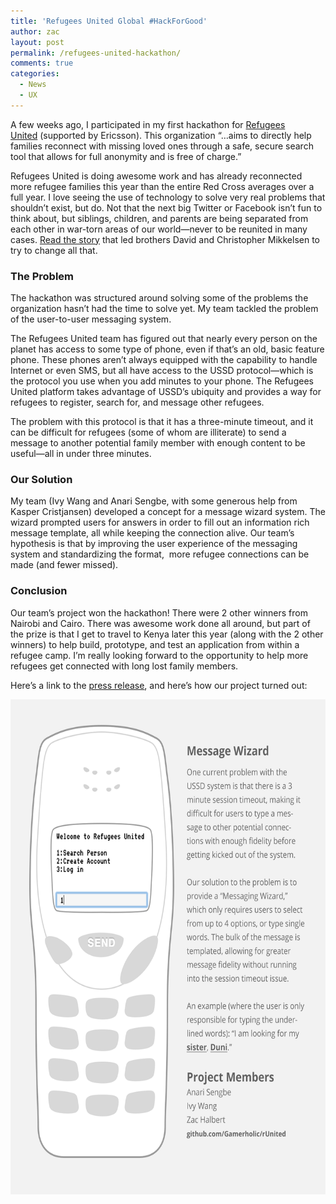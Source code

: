 ```yaml
---
title: 'Refugees United Global #HackForGood'
author: zac
layout: post
permalink: /refugees-united-hackathon/
comments: true
categories:
  - News
  - UX
---
```

A few weeks ago, I participated in my first hackathon for <a href="https://refunite.org/">Refugees United</a> (supported by Ericsson). This organization “&#8230;aims to directly help families reconnect with missing loved ones through a safe, secure search tool that allows for full anonymity and is free of charge.”

<!-- more -->
<div class="anchor-offset" id="more"></div>

Refugees United is doing awesome work and has already reconnected more refugee families this year than the entire Red Cross averages over a full year. I love seeing the use of technology to solve very real problems that shouldn&#8217;t exist, but do. Not that the next big Twitter or Facebook isn&#8217;t fun to think about, but siblings, children, and parents are being separated from each other in war-torn areas of our world—never to be reunited in many cases. [Read the story][2] that led brothers David and Christopher Mikkelsen to try to change all that.

### The Problem

The hackathon was structured around solving some of the problems the organization hasn&#8217;t had the time to solve yet. My team tackled the problem of the user-to-user messaging system.

The Refugees United team has figured out that nearly every person on the planet has access to some type of phone, even if that&#8217;s an old, basic feature phone. These phones aren&#8217;t always equipped with the capability to handle Internet or even SMS, but all have access to the USSD protocol—which is the protocol you use when you add minutes to your phone. The Refugees United platform takes advantage of USSD&#8217;s ubiquity and provides a way for refugees to register, search for, and message other refugees.

The problem with this protocol is that it has a three-minute timeout, and it can be difficult for refugees (some of whom are illiterate) to send a message to another potential family member with enough content to be useful—all in under three minutes.

### Our Solution

My team (Ivy Wang and Anari Sengbe, with some generous help from Kasper Cristjansen) developed a concept for a message wizard system. The wizard prompted users for answers in order to fill out an information rich message template, all while keeping the connection alive. Our team&#8217;s hypothesis is that by improving the user experience of the messaging system and standardizing the format,  more refugee connections can be made (and fewer missed).

### Conclusion

Our team&#8217;s project won the hackathon! There were 2 other winners from Nairobi and Cairo. There was awesome work done all around, but part of the prize is that I get to travel to Kenya later this year (along with the 2 other winners) to help build, prototype, and test an application from within a refugee camp. I&#8217;m really looking forward to the opportunity to help more refugees get connected with long lost family members.

Here&#8217;s a link to the [press release][3], and here&#8217;s how our project turned out:

<img class="aligncenter size-full wp-image-535" alt="project-description" src="/images/project-description.png" width="612" height="792" />

 [1]: https://refunite.org/
 [2]: https://www.refunite.org/
 [3]: http://refunite.tumblr.com/post/53439703095/announcing-the-winners-of-the-global-hackforgood